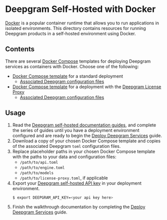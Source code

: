 # Deepgram Self-Hosted with Docker
[Docker](https://docs.docker.com/) is a popular container runtime that allows you to run applications in isolated environments. This directory contains resources for running Deepgram products in a self-hosted environment using Docker.

## Contents

There are several [Docker Compose](https://docs.docker.com/compose/) templates for deploying Deepgram services as containers with Docker. Choose one of the following:

* [Docker Compose template](./docker-compose.standard.yml) for a standard deployment
    * [Associated Deepgram configuration files](../common/standard_deploy/)
* [Docker Compose template](./docker-compose.license-proxy.yml) for a deployment with the [Deepgram License Proxy](https://developers.deepgram.com/docs/license-proxy)
    * [Associated Deepgram configuration files](../common/license_proxy_deploy/)
## Usage
1. Read the [Deepgram self-hosted documentation guides](https://developers.deepgram.com/docs/on-prem-introduction), and complete the series of guides until you have a deployment environment configured and are ready to begin the [Deploy Deepgram Services](https://developers.deepgram.com/docs/deploy-deepgram-services) guide.
2. Download a copy of your chosen Docker Compose template and copies of the associated Deepgram `toml` configuration files.
3. Replace placeholder paths in your chosen Docker Compose template with the paths to your data and configuration files:
    * `/path/to/api.toml`
    * `/path/to/engine.toml`
    * `/path/to/models`
    * `/path/to/license-proxy.toml`, if applicable
4. Export your [Deepgram self-hosted API key](https://developers.deepgram.com/docs/on-prem-self-service-tutorial#create-an-on-prem-api-key) in your deployment environment.
    ```bash
    $ export DEEPGRAM_API_KEY=<your api key here>
    ```
4. Finish the walkthrough documentation by completing the [Deploy Deepgram Services](https://developers.deepgram.com/docs/deploy-deepgram-services) guide.

